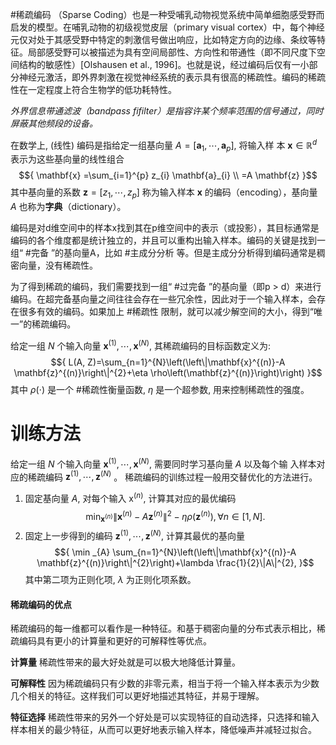 #稀疏编码 （Sparse Coding）也是一种受哺乳动物视觉系统中简单细胞感受野而启发的模型。在哺乳动物的初级视觉皮层（primary visual cortex）中，每个神经元仅对处于其感受野中特定的刺激信号做出响应，比如特定方向的边缘、条纹等特征。局部感受野可以被描述为具有空间局部性、方向性和带通性（即不同尺度下空间结构的敏感性）[Olshausen et al., 1996]。也就是说，经过编码后仅有一小部分神经元激活，即外界刺激在视觉神经系统的表示具有很高的稀疏性。编码的稀疏性在一定程度上符合生物学的低功耗特性。

*外界信息带通滤波（bandpass fifilter）是指容许某个频率范围的信号通过，同时屏蔽其他频段的设备。*

在数学上, (线性) 编码是指给定一组基向量 ${A=\left[\mathbf{a}_{1}, \cdots, \mathbf{a}_{p}\right]}$, 将输入样 本 ${\mathbf{x} \in \mathbb{R}^{d}}$ 表示为这些基向量的线性组合 $${ \mathbf{x} =\sum_{i=1}^{p} z_{i} \mathbf{a}_{i} \\ =A \mathbf{z} }$$ 其中基向量的系数 ${\mathbf{z}=\left[z_{1}, \cdots, z_{p}\right]}$ 称为输入样本 ${\mathbf{x}}$ 的编码（encoding），基向量 ${A}$ 也称为**字典**（dictionary）。

编码是对d维空间中的样本x找到其在p维空间中的表示（或投影），其目标通常是编码的各个维度都是统计独立的，并且可以重构出输入样本。编码的关键是找到一组“ #完备 ”的基向量A，比如 #主成分分析 等。但是主成分分析得到编码通常是稠密向量，没有稀疏性。

为了得到稀疏的编码，我们需要找到一组“ #过完备 ”的基向量（即p > d）来进行编码。在超完备基向量之间往往会存在一些冗余性，因此对于一个输入样本，会存在很多有效的编码。如果加上 #稀疏性 限制，就可以减少解空间的大小，得到“唯一”的稀疏编码。

给定一组 ${N}$ 个输入向量 ${\mathbf{x}^{(1)}, \cdots, \mathbf{x}^{(N)}}$, 其稀疏编码的目标函数定义为: $${ L(A, Z)=\sum_{n=1}^{N}\left(\left\|\mathbf{x}^{(n)}-A \mathbf{z}^{(n)}\right\|^{2}+\eta \rho\left(\mathbf{z}^{(n)}\right)\right) }$$ 其中 ${\rho(\cdot)}$ 是一个 #稀疏性衡量函数, ${\eta}$ 是一个超参数, 用来控制稀疏性的强度。 

# 训练方法 
给定一组 ${N}$ 个输入向量 ${\mathbf{x}^{(1)}, \cdots, \mathbf{x}^{(N)}}$, 需要同时学习基向量 ${A}$ 以及每个输 入样本对应的稀疏编码 ${\mathbf{z}^{(1)}, \cdots, \mathbf{z}^{(N)}}$ 。 
稀疏编码的训练过程一般用交替优化的方法进行。 
1) 固定基向量 ${A}$, 对每个输入 ${\mathrm{x}^{(n)}}$, 计算其对应的最优编码 
$${ \min _{\mathbf{x}^{(n)}}\left\|\mathbf{x}^{(n)}-A \mathbf{z}^{(n)}\right\|^{2}-\eta \rho\left(\mathbf{z}^{(n)}\right), \forall n \in[1, N] . }$$ 
3) 固定上一步得到的编码 ${\mathbf{z}^{(1)}, \cdots, \mathbf{z}^{(N)}}$, 计算其最优的基向量 $${ \min _{A} \sum_{n=1}^{N}\left(\left\|\mathbf{x}^{(n)}-A \mathbf{z}^{(n)}\right\|^{2}\right)+\lambda \frac{1}{2}\|A\|^{2}, }$$ 其中第二项为正则化项, ${\lambda}$ 为正则化项系数。

#### **稀疏编码的优点**
稀疏编码的每一维都可以看作是一种特征。和基于稠密向量的分布式表示相比，稀疏编码具有更小的计算量和更好的可解释性等优点。

**计算量** 
稀疏性带来的最大好处就是可以极大地降低计算量。

**可解释性** 
因为稀疏编码只有少数的非零元素，相当于将一个输入样本表示为少数几个相关的特征。这样我们可以更好地描述其特征，并易于理解。

**特征选择**
稀疏性带来的另外一个好处是可以实现特征的自动选择，只选择和输入样本相关的最少特征，从而可以更好地表示输入样本，降低噪声并减轻过拟合。